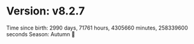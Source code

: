 # Version: v8.2.7
Time since birth: 2990 days, 71761 hours, 4305660 minutes, 258339600 seconds
Season: Autumn 🍁
